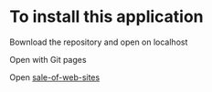 # To install this application

Вownload the repository and open on localhost

Open with Git pages

Open [sale-of-web-sites](https://mrbushik.github.io/Website-for-Electricians/) 

